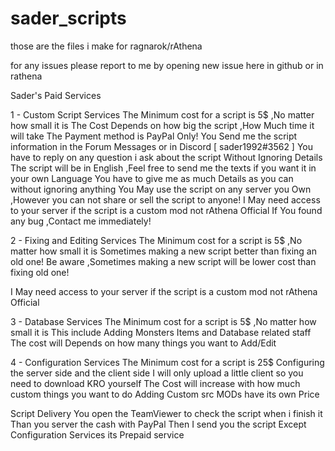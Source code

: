 # sader_scripts
those are the files i make for ragnarok/rAthena

for any issues please report to me by opening new issue here in github or in rathena


Sader's Paid Services

1 - Custom Script Services
The Minimum cost for a script is 5$ ,No matter how small it is
The Cost Depends on how big the script ,How Much time it will take
The Payment method is PayPal Only!
You Send me the script information in the Forum Messages or in Discord [ sader1992#3562 ]
You have to reply on any question i ask about the script Without Ignoring Details
The script will be in English ,Feel free to send me the texts if you want it in your own Language
You have to give me as much Details as you can without ignoring anything
You May use the script on any server you Own ,However you can not share or sell the script to anyone!
I May need access to your server if the script is a custom mod not rAthena Official
If You found any bug ,Contact me immediately!



2 - Fixing and Editing Services
The Minimum cost for a script is 5$ ,No matter how small it is
Sometimes making a new script better than fixing an old one!
Be aware ,Sometimes making a new script will be lower cost than fixing old one!


I May need access to your server if the script is a custom mod not rAthena Official



3 - Database Services
The Minimum cost for a script is 5$ ,No matter how small it is
This include Adding Monsters Items and Database related staff
The cost will Depends on how many things you want to Add/Edit


4 - Configuration Services
The Minimum cost for a script is 25$
Configuring the server side and the client side
I will only upload a little client so you need to download KRO yourself
The Cost will increase with how much custom things you want to do
Adding Custom src MODs have its own Price



Script Delivery
You open the TeamViewer to check the script when i finish it
Than you server the cash with PayPal
Then I send you the script
Except Configuration Services its Prepaid service

